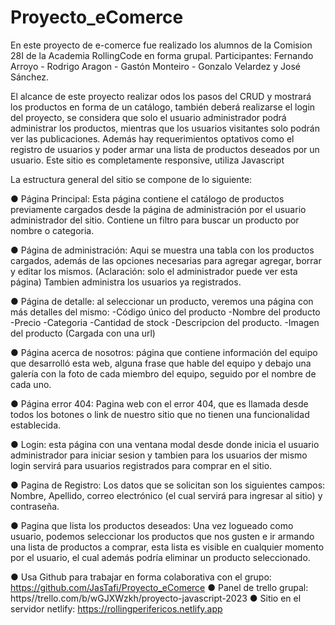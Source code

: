 # Proyecto_eComerce
En este proyecto de e-comerce fue realizado los alumnos de la Comision 28I de la Academia RollingCode en forma grupal.
Participantes: Fernando Arroyo - Rodrigo Aragon - Gastón Monteiro - Gonzalo Velardez y José Sánchez.

El alcance de este proyecto realizar  odos los pasos del CRUD y mostrará los productos en
forma de un catálogo, también deberá realizarse el login del proyecto, se considera que solo el usuario
administrador podrá administrar los productos, mientras que los usuarios visitantes solo podrán ver las
publicaciones. Además hay requerimientos optativos como el registro de usuarios y poder armar una lista
de productos deseados por un usuario.
Este sitio es completamente responsive, utiliza Javascript 

La estructura general del sitio se compone de lo siguiente:

● Página Principal: Esta página contiene el catálogo de productos previamente cargados desde la
página de administración por el usuario administrador del sitio.
Contiene un filtro para buscar un producto por nombre o categoria.

● Página de administración: Aqui se muestra una tabla con los productos cargados, además de las opciones necesarias para agregar agregar, borrar y editar los mismos. (Aclaración: solo el administrador puede ver esta página) Tambien administra los usuarios ya registrados.

● Página de detalle: al seleccionar un producto, veremos una página con más detalles del mismo: 
-Código único del producto
-Nombre del producto
-Precio
-Categoria
-Cantidad de stock
-Descripcion del producto.
-Imagen del producto (Cargada con una url)

● Página acerca de nosotros: página que contiene información del equipo que desarrolló esta web, alguna frase que hable del equipo y debajo una galería con la foto de cada miembro del equipo, seguido por el nombre de cada uno.

● Página error 404: Pagina web con el error 404, que es llamada desde todos los botones o link de nuestro sitio que no tienen una funcionalidad establecida.

● Login: esta página con una ventana modal desde donde inicia el usuario administrador para iniciar sesion y tambien para los usuarios der mismo login servirá para usuarios registrados para comprar en el sitio.

● Pagina de Registro: Los datos que se solicitan son los siguientes campos: Nombre, Apellido, correo electrónico (el cual servirá para ingresar al sitio) y contraseña.

● Pagina que lista los productos deseados: Una vez logueado como usuario, podemos seleccionar los productos que
nos gusten e ir armando una lista de productos a comprar, esta lista es  visible en cualquier momento
por el usuario, el cual además podría eliminar un producto seleccionado.

● Usa Github para trabajar en forma colaborativa con el grupo: https://github.com/JasTafi/Proyecto_eComerce
● Panel de trello grupal: https//trello.com/b/wGJXWzkh/proyecto-javascript-2023
● Sitio en el servidor netlify: https://rollingperifericos.netlify.app
